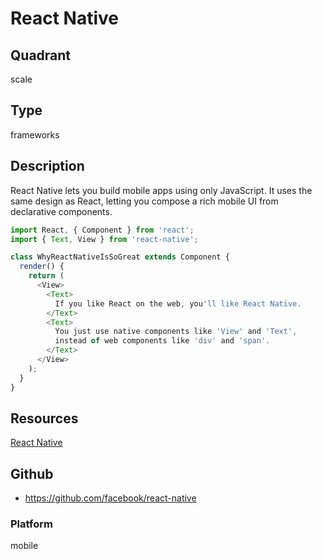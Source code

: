# React Native

## Quadrant
scale

## Type
frameworks

## Description
React Native lets you build mobile apps using only JavaScript. It uses the same design as React, letting you compose a rich mobile UI from declarative components.

``` js
import React, { Component } from 'react';
import { Text, View } from 'react-native';

class WhyReactNativeIsSoGreat extends Component {
  render() {
    return (
      <View>
        <Text>
          If you like React on the web, you'll like React Native.
        </Text>
        <Text>
          You just use native components like 'View' and 'Text',
          instead of web components like 'div' and 'span'.
        </Text>
      </View>
    );
  }
}
```

## Resources
[React Native](https://facebook.github.io/react-native/)


## Github
* <https://github.com/facebook/react-native>

### Platform
mobile
